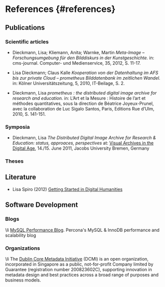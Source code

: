 
References    {#references}
==========

## Publications ##

### Scientific articles ###

  - Dieckmann, Lisa; Kliemann, Anita; Warnke, Martin _Meta-Image – Forschungsumgebung für den Bilddiskurs in der Kunstgeschichte._ in: cms-journal. Computer- und Medienservice, 35, 2012, S. 11-17.

  - Lisa Dieckmann; Claus Kalle
_Kooperation von der Datenhaltung im AFS bis zur private Cloud – prometheus Bilddatenbank im zeitlichen Wandel._ in: Kölner Universitätszeitung, 5, 2010, IT-Beilage, S. 2.

  - Dieckmann, Lisa _prometheus : the distributed digital image archive for research and education._ in: L’Art et la Mesure : Histoire de l’art et méthodes quantitatives, sous la direction de Béatrice Joyeux-Prunel, avec la collaboration de Luc Sigalo Santos, Paris, Editions Rue d’Ulm, 2010, S. 141-151.

### Symposia ###

  - Dieckmann, Lisa _The Distributed Digital Image Archive for Research & Education: status, approaces, perspectives_ at: [Visual Archives in the Digital Age](https://www.jacobs-university.de/shss/visual-archives), 14./15. June 2011, Jacobs University Bremen, Germany

### Theses ###


## Literature ##

- Lisa Spiro (2012) [Getting Started in Digital Humanities](http://journalofdigitalhumanities.org/1-1/introduction/getting-started-in-digital-humanities-by-lisa-spiro)

## Software Development ##

### Blogs ###

  \li [MySQL Performance Blog](http://www.mysqlperformanceblog.com). Percona's MySQL & InnoDB performance and scalability blog

### Organizations ###

  \li The [Dublin Core Metadata Initiative](http://dublincore.org) (DCMI) is an open organization, incorporated in Singapore as a public, not-for-profit Company limited by Guarantee (registration number 200823602C), supporting innovation in metadata design and best practices across a broad range of purposes and business models.
